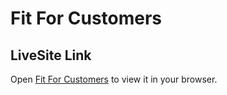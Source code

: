 # Fit For Customers

## LiveSite Link
Open [Fit For Customers](https://fit-for-customers.netlify.app/) to view it in your browser.
